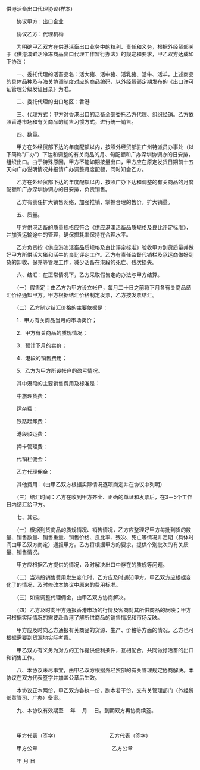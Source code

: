 



供港活畜出口代理协议(样本)



 

　　协议甲方：出口企业

　　协议乙方：代理机构　　

　　为明确甲乙双方在供港活畜出口业务中的权利、责任和义务，根据外经贸部关于《供港澳鲜活冷冻商品出口代理工作暂行办法》的规定和要求，甲乙双方达成如下协议：

　　一、委托代理的活畜品名：活大猪、活中猪、活乳猪、活牛、活羊，上述商品的具体品种及与海关协调制度对应的商品编码，以外经贸部定期发布的《出口许可证管理分级发证目录》为准。

　　二、委托代理的出口地区：香港

　　三、代理方式：甲方对香港出口的活畜全部委托乙方代理、组织经销。乙方依照香港市场和有关商品的销售习惯方式，进行统一销售。

　　四、数量。

　　甲方在外经贸部下达的年度配额以内，按照外经贸部驻广州特派员办事处（以下简称"广办"）下达和调整的有关商品的月、旬配额和广办深圳协调办的日安排，组织出口。由于特殊原因，甲方不能如期按量出口，甲方应在原定发货日期前十五天向广办说明情况并报请广办调整月度配额，同时知会乙方。

　　乙方在外经贸部下达的年度配额以内，按照广办下达和调整的有关商品的月度配额和广办深圳协调办的日安排，负责销售。

　　乙方有责任扩大销售网络，加强推销，掌握合理的售价，扩大销量。

　　五、质量。

　　甲方供港活畜的质量规格应符合《供应港澳活畜品质规格及良比评定标准》，并加强运输途中的管理，确保损耗率保持在合理水平。

　　乙方负责按《供应港澳活畜品质规格及良比评定标准》验收甲方到货质量并做好甲方所供活大猪和活牛的良比评定工作。乙方有责任监督代销栏及承运商做好到货的卸收、保养等管理工作，减少活畜在港段的死亡、残次损失。

　　六、结汇：在正常情况下，乙方采取假售定的办法与甲方结算。

　　（一）假售定：由乙方为甲方设立帐户，每月二十日之前将下月各有关商品结汇价格通知甲方。甲方根据结汇价格制定发票，乙方按发票结汇。

　　（二）乙方制定结汇价格的主要依据是：

　　1．甲方有关商品当月的市场卖价；

　　2．甲方有关商品的质规情况；

　　3．预计下月的卖价；

　　4．港段的销售费用；

　　5．乙方为甲方所设帐户的盈亏情况。

　　其中港段的主要销售费用及标准是：

　　中旅理货费：

　　运杂费：

　　铁路起卸费：

　　港段驳运费：

　　押卡管理费：

　　代销栏佣金：

　　乙方代理佣金：

　　其他费用：（由甲乙双方根据实际情况逐项商定并在协议中列明）

　　（三）结汇时间：乙方在收到甲方齐全、正确的单证和发票后，在3－5个工作日内结汇给甲方。

　　七、其它。

　　（一）根据到货商品的质规情况、销售情况，乙方应整理好甲方每批到货的数量、销售数量、销售重量、销售价格、良比率、残次、死亡等情况并定期（具体时间由甲乙双方商定）通报甲方。乙方将根据甲方的要求，提供个别批次的有关质量、销售情况。

　　甲方应根据乙方提供的情况，及时解决出口中存在的质规等问题。

　　（二）当港段销售费用发生变化时，乙方应及时通知甲方。甲乙双方应根据变化了的情况，及时修改本协议中原来的费用标准。

　　（三）如需调整代理佣金，由甲乙双方协商解决。

　　（四）乙方及时向甲方通报香港市场的行情及客商对其所供商品的反映；甲方可根据实际情况的需要赴香港了解所供商品的销售情况和市场反映。

　　甲方应及时向乙方通报有关商品的货源、生产、价格等方面的情况，乙方也可根据需要到货源地实际考察。

　　甲乙双方有义务为对方的工作提供便利条件，互相配合，共同做好活畜的出口和销售工作。

　　八、本协议未尽事宜，由甲乙双方根据外经贸部的有关管理规定协商解决。本协议在双方代表签字并加盖公章后生效。

　　本协议正本两份，甲乙双方各执一份，副本若干份，交有关管理部门（外经贸部贸管司、广办）备案。

　　九、本协议有效期至　 年　 月　 日。到期双方再协商续签。　

　　　

　　甲方代表（签字）　　　　　　　　　　 乙方代表（签字）

　　甲方公章　　　　　　　　　　　　　　 乙方公章

　　年 月 日